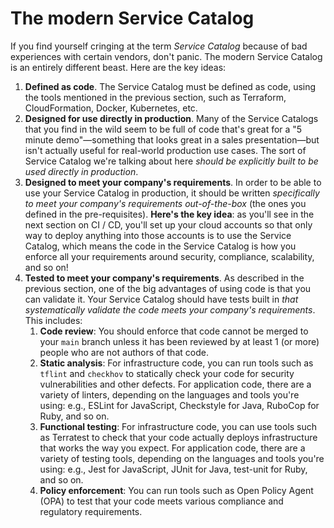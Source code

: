 # The modern Service Catalog

If you find yourself cringing at the term *Service Catalog* because of bad experiences with certain vendors, don't
panic. The modern Service Catalog is an entirely different beast. Here are the key ideas:

1. **Defined as code**. The Service Catalog must be defined as code, using the tools mentioned in the previous section,
   such as Terraform, CloudFormation, Docker, Kubernetes, etc.
2. **Designed for use directly in production**. Many of the Service Catalogs that you find in the wild seem to be full
   of code that's great for a "5 minute demo"—something that looks great in a sales presentation—but isn't actually
   useful for real-world production use cases. The sort of Service Catalog we're talking about here *should be
   explicitly built to be used directly in production*.
3. **Designed to meet your company's requirements**. In order to be able to use your Service Catalog in production, it
   should be written *specifically to meet your company's requirements out-of-the-box* (the ones you defined in the
   pre-requisites). **Here's the key idea**: as you'll see in the next section on CI / CD, you'll set up your cloud
   accounts so that only way to deploy anything into those accounts is to use the Service Catalog, which means the code
   in the Service Catalog is how you enforce all your requirements around security, compliance, scalability, and so on!
4. **Tested to meet your company's requirements**. As described in the previous section, one of the big advantages of
   using code is that you can validate it. Your Service Catalog should have tests built in *that systematically
   validate the code meets your company's requirements*. This includes:
    1. **Code review**: You should enforce that code cannot be merged to your `main` branch unless it has been reviewed
       by at least 1 (or more) people who are not authors of that code.
    2. **Static analysis**: For infrastructure code, you can run tools such as `tflint` and `checkhov` to statically
       check your code for security vulnerabilities and other defects. For application code, there are a variety of
       linters, depending on the languages and tools you're using: e.g., ESLint for JavaScript, Checkstyle for Java,
       RuboCop for Ruby, and so on.
    3. **Functional testing**: For infrastructure code, you can use tools such as Terratest to check that your code
       actually deploys infrastructure that works the way you expect. For application code, there are a variety of
       testing tools, depending on the languages and tools you're using: e.g., Jest for JavaScript, JUnit for Java,
       test-unit for Ruby, and so on.
    4. **Policy enforcement**: You can run tools such as Open Policy Agent (OPA) to test that your code meets various
       compliance and regulatory requirements.


<!-- ##DOCS-SOURCER-START
{"sourcePlugin":"Local File Copier","hash":"aa6b4aa720c7353c2638f6fbe2371ef5"}
##DOCS-SOURCER-END -->
